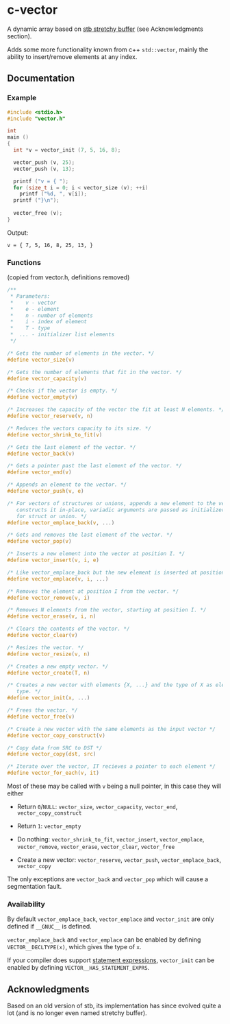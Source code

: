 # c-vector

A dynamic array based on [stb stretchy buffer](https://github.com/nothings/stb/blob/master/stb_ds.h) (see Acknowledgments section).

Adds some more functionality known from c++ `std::vector`, mainly the ability to insert/remove elements at any index.

## Documentation

### Example

```c
#include <stdio.h>
#include "vector.h"

int
main ()
{
  int *v = vector_init (7, 5, 16, 8);

  vector_push (v, 25);
  vector_push (v, 13);

  printf ("v = { ");
  for (size_t i = 0; i < vector_size (v); ++i)
    printf ("%d, ", v[i]);
  printf ("}\n");
  
  vector_free (v);
}
```

Output:

```
v = { 7, 5, 16, 8, 25, 13, }
```

### Functions

(copied from vector.h, definitions removed)

```c
/**
 * Parameters:
 *    v - vector
 *    e - element
 *    n - number of elements
 *    i - index of element
 *    T - type
 *  ... - initializer list elements
 */

/* Gets the number of elements in the vector. */
#define vector_size(v)

/* Gets the number of elements that fit in the vector. */
#define vector_capacity(v)

/* Checks if the vector is empty. */
#define vector_empty(v)

/* Increases the capacity of the vector the fit at least N elements. */
#define vector_reserve(v, n)

/* Reduces the vectors capacity to its size. */
#define vector_shrink_to_fit(v)

/* Gets the last element of the vector. */
#define vector_back(v)

/* Gets a pointer past the last element of the vector. */
#define vector_end(v)

/* Appends an element to the vector. */
#define vector_push(v, e)

/* For vectors of structures or unions, appends a new element to the vector and
   constructs it in-place, variadic arguments are passed as initializer list
   for struct or union. */
#define vector_emplace_back(v, ...)

/* Gets and removes the last element of the vector. */
#define vector_pop(v)

/* Inserts a new element into the vector at position I. */
#define vector_insert(v, i, e)

/* Like vector_emplace_back but the new element is inserted at position I. */
#define vector_emplace(v, i, ...)

/* Removes the element at position I from the vector. */
#define vector_remove(v, i)

/* Removes N elements from the vector, starting at position I. */
#define vector_erase(v, i, n)

/* Clears the contents of the vector. */
#define vector_clear(v)

/* Resizes the vector. */
#define vector_resize(v, n)

/* Creates a new empty vector. */
#define vector_create(T, n)

/* Creates a new vector with elements {X, ...} and the type of X as element
   type. */
#define vector_init(x, ...)

/* Frees the vector. */
#define vector_free(v)

/* Create a new vector with the same elements as the input vector */
#define vector_copy_construct(v)

/* Copy data from SRC to DST */
#define vector_copy(dst, src)

/* Iterate over the vector, IT recieves a pointer to each element */
#define vector_for_each(v, it)
```

Most of these may be called with `v` being a null pointer, in this case they will either

- Return `0`/`NULL`: `vector_size`, `vector_capacity`, `vector_end`, `vector_copy_construct`

- Return `1`: `vector_empty`

- Do nothing: `vector_shrink_to_fit`, `vector_insert`, `vector_emplace`, `vector_remove`, `vector_erase`, `vector_clear`, `vector_free`

- Create a new vector: `vector_reserve`, `vector_push`, `vector_emplace_back`, `vector_copy`

The only exceptions are `vector_back` and `vector_pop` which will cause a segmentation fault.

### Availability

By default `vector_emplace_back`, `vector_emplace` and `vector_init` are only defined if `__GNUC__` is defined.

`vector_emplace_back` and `vector_emplace` can be enabled by defining `VECTOR__DECLTYPE(x)`, which gives the type of `x`.

If your compiler does support [statement expressions](https://gcc.gnu.org/onlinedocs/gcc/Statement-Exprs.html), `vector_init` can be enabled by defining `VECTOR__HAS_STATEMENT_EXPRS`.

## Acknowledgments

Based on an old version of stb, its implementation has since evolved quite a lot (and is no longer even named stretchy buffer).

